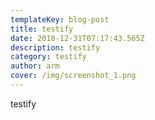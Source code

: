 ```yaml
---
templateKey: blog-post
title: testify
date: 2018-12-31T07:17:43.565Z
description: testify
category: testify
author: arm
cover: /img/screenshot_1.png
---
```

testify
